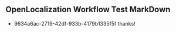 ## OpenLocalization Workflow Test MarkDown
* 9634a6ac-2719-42df-933b-4179b1335f5f thanks!

<!--HONumber=Jul16_HO2-->


